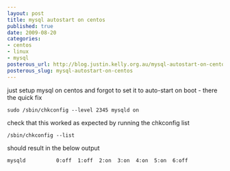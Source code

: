 ```yaml
--- 
layout: post
title: mysql autostart on centos
published: true
date: 2009-08-20
categories: 
- centos
- linux
- mysql
posterous_url: http://blog.justin.kelly.org.au/mysql-autostart-on-centos
posterous_slug: mysql-autostart-on-centos
---
```

just setup mysql on centos and forgot to set it to auto-start on boot - there the quick fix

    sudo /sbin/chkconfig --level 2345 mysqld on

check that this worked as expected by running the chkconfig list

    /sbin/chkconfig --list

should result in the below output

    mysqld          0:off  1:off  2:on  3:on  4:on  5:on  6:off

